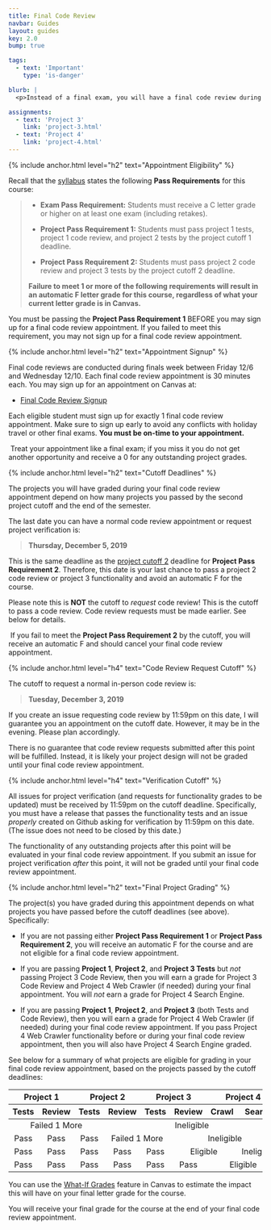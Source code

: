 ```yaml
---
title: Final Code Review
navbar: Guides
layout: guides
key: 2.0
bump: true

tags:
  - text: 'Important'
    type: 'is-danger'

blurb: |
  <p>Instead of a final exam, you will have a final code review during finals week. Here are some details regarding how your final code reviews will be handled.</p>

assignments:
  - text: 'Project 3'
    link: 'project-3.html'
  - text: 'Project 4'
    link: 'project-4.html'
---
```


{% include anchor.html level="h2" text="Appointment Eligibility" %}

Recall that the [syllabus](/syllabus.html) states the following **Pass Requirements** for this course:

  > - **Exam Pass Requirement:** Students must receive a C letter grade or higher on at least one exam (including retakes).
  >
  > - **Project Pass Requirement 1:** Students must pass project 1 tests, project 1 code review, and project 2 tests by the project cutoff 1 deadline.
  >
  > - **Project Pass Requirement 2:** Students must pass project 2 code review and project 3 tests by the project cutoff 2 deadline.
  >
  > **Failure to meet 1 or more of the following requirements will result in an automatic F letter grade for this course, regardless of what your current letter grade is in Canvas.**


You must be passing the **Project Pass Requirement 1** BEFORE you may sign up for a final code review appointment. If you failed to meet this requirement, you may not sign up for a final code review appointment.

{% include anchor.html level="h2" text="Appointment Signup" %}

Final code reviews are conducted during finals week between Friday 12/6 and Wednesday 12/10. Each final code review appointment is 30 minutes each. You may sign up for an appointment on Canvas at:

  - [Final Code Review Signup](https://usfca.instructure.com/calendar2#view_name=agenda&view_start=2019-12-06&find_appointment=course_1586786)

Each eligible student must sign up for exactly 1 final code review appointment. Make sure to sign up early to avoid any conflicts with holiday travel or other final exams. **You must be on-time to your appointment.**

<article class="message is-warning">
  <div class="message-body"><i class="far fa-exclamation-triangle"></i>&nbsp;Treat your appointment like a final exam; if you miss it you do not get another opportunity and receive a 0 for any outstanding project grades.</div>
</article>

{% include anchor.html level="h2" text="Cutoff Deadlines" %}

The projects you will have graded during your final code review appointment depend on how many projects you passed by the second project cutoff and the end of the semester.

The last date you can have a normal code review appointment or request project verification is:

> **Thursday, December 5, 2019**

This is the same deadline as the <a href="/syllabus.html#important-dates">project cutoff 2</a> deadline for <strong>Project Pass Requirement 2</strong>. Therefore, <span class="has-text-danger">this date is your last chance to pass a project 2 code review or project 3 functionality and avoid an automatic F for the course</span>.

Please note this is <strong>NOT</strong> the cutoff to <em>request</em> code review! This is the cutoff to pass a code review. Code review requests must be made earlier. See below for details.

<article class="message is-danger">
  <div class="message-body"><i class="far fa-exclamation-triangle"></i>&nbsp;If you fail to meet the <strong>Project Pass Requirement 2</strong> by the cutoff, you will receive an automatic F and should cancel your final code review appointment.</div>
</article>

{% include anchor.html level="h4" text="Code Review Request Cutoff" %}

The cutoff to request a normal in-person code review is:

> **Tuesday, December 3, 2019**

If you create an issue requesting code review by 11:59pm on this date, I will guarantee you an appointment on the cutoff date. However, it may be in the evening. Please plan accordingly.

There is no guarantee that code review requests submitted after this point will be fulfilled. Instead, it is likely your project design will not be graded until your final code review appointment.

{% include anchor.html level="h4" text="Verification Cutoff" %}

All issues for project verification (and requests for functionality grades to be updated) must be received by 11:59pm on the cutoff deadline. Specifically, you must have a release that passes the functionality tests and an issue *properly* created on Github asking for verification by 11:59pm on this date. (The issue does not need to be closed by this date.)

The functionality of any outstanding projects after this point will be evaluated in your final code review appointment. If you submit an issue for project verification *after* this point, it will not be graded until your final code review appointment.

{% include anchor.html level="h2" text="Final Project Grading" %}

The project(s) you have graded during this appointment depends on what projects you have passed before the cutoff deadlines (see above). Specifically:

  - If you are not passing either **Project Pass Requirement 1** or **Project Pass Requirement 2**, you will receive an automatic F for the course and are not eligible for a final code review appointment.

  - If you are passing **Project 1**, **Project 2**, and **Project 3 Tests** but *not* passing Project 3 Code Review, then you will earn a grade for Project 3 Code Review and Project 4 Web Crawler (if needed) during your final appointment. You will *not* earn a grade for Project 4 Search Engine.

  - If you are passing **Project 1**, **Project 2**, and **Project 3** (both Tests and Code Review), then you will earn a grade for Project 4 Web Crawler (if needed) during your final code review appointment. If you pass Project 4 Web Crawler functionality before or during your final code review appointment, then you will also have Project 4 Search Engine graded.

See below for a summary of what projects are eligible for grading in your final code review appointment, based on the projects passed by the cutoff deadlines:

<div class="table-container is-size-7">
<style>
.has-text-centered th,
.has-text-centered td {
  text-align: center !important;
}

.custom th, .custom td {
  color: inherit !important;
  background-color: inherit !important;
}
</style>
<table class="table is-bordered is-hoverable is-fullwidth has-text-centered custom">
<thead>
<tr class="has-background-grey-dark has-text-white">
  <th colspan="2">Project 1</th>
  <th colspan="2">Project 2</th>
  <th colspan="2">Project 3</th>
  <th colspan="2">Project 4</th>
</tr>

<tr class="has-background-grey has-text-white">
  <th width="12.5%">Tests</th>
  <th width="12.5%">Review</th>
  <th width="12.5%">Tests</th>
  <th width="12.5%">Review</th>
  <th width="12.5%">Tests</th>
  <th width="12.5%">Review</th>
  <th width="12.5%">Crawl</th>
  <th width="12.5%">Search</th>
</tr>
</thead>
<tbody>

<tr>
  <td colspan="3">Failed 1 More</td>
  <td colspan="5">Ineligible</td>
</tr>

<tr>
  <td>Pass</td>
  <td>Pass</td>
  <td>Pass</td>
  <td colspan="2">Failed 1 More</td>
  <td colspan="3">Ineligible</td>
</tr>

<tr>
  <td>Pass</td>
  <td>Pass</td>
  <td>Pass</td>
  <td>Pass</td>
  <td>Pass</td>
  <td colspan="2">Eligible</td>
  <td>Ineligible</td>
</tr>

<tr>
  <td>Pass</td>
  <td>Pass</td>
  <td>Pass</td>
  <td>Pass</td>
  <td>Pass</td>
  <td>Pass</td>
  <td colspan="2">Eligible</td>
</tr>
</tbody>
</table>
</div>


You can use the [What-If Grades](https://guides.instructure.com/m/4212/l/55065-how-do-i-approximate-my-assignment-scores-using-the-what-if-grades-feature) feature in Canvas to estimate the impact this will have on your final letter grade for the course.

You will receive your final grade for the course at the end of your final code review appointment.
